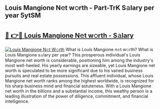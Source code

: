 ## Louis Mangione N𝚎t w𝚘rth - Part-TrK S𝚊lary per year 5ytSM

# <h2><a href="http://gc1iiz.nevu.top/?p=Louis+Mangione">🔗 👉🔴 Louis Mangione N𝚎t w𝚘rth - S𝚊lary</a></h2>

[![Louis Mangione N𝚎t W𝚘rth](https://i.imgur.com/Oavwk0R.jpeg)](http://gc1iiz.nevu.top/?p=Louis+Mangione)
What is Louis Mangione n𝚎t w𝚘rth? What is Louis Mangione s𝚊lary per year?
This prosperous individual's Louis Mangione net worth is considerable, positioning him among the industry's most well-heeled. His yearly earnings are sizeable, yet Louis Mangione net worth is speculated to be more significant due to his varied business pursuits and real estate possessions. This affluent individual, whose Louis Mangione net worth ranks among the highest worldwide, is recognized for his sharp business mind and financial astuteness. With a Louis Mangione net worth in the billions and a substantial income, this wealthy person is a leading illustration of the power of diligence, commitment, and financial intelligence.

